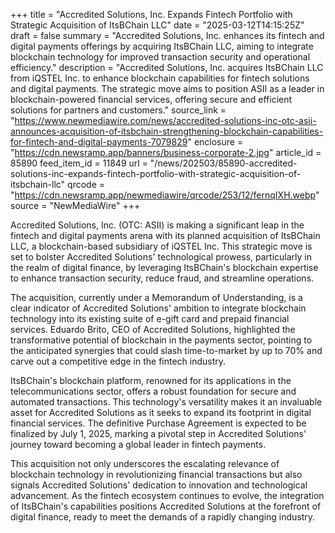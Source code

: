 +++
title = "Accredited Solutions, Inc. Expands Fintech Portfolio with Strategic Acquisition of ItsBChain LLC"
date = "2025-03-12T14:15:25Z"
draft = false
summary = "Accredited Solutions, Inc. enhances its fintech and digital payments offerings by acquiring ItsBChain LLC, aiming to integrate blockchain technology for improved transaction security and operational efficiency."
description = "Accredited Solutions, Inc. acquires ItsBChain LLC from iQSTEL Inc. to enhance blockchain capabilities for fintech solutions and digital payments. The strategic move aims to position ASII as a leader in blockchain-powered financial services, offering secure and efficient solutions for partners and customers."
source_link = "https://www.newmediawire.com/news/accredited-solutions-inc-otc-asii-announces-acquisition-of-itsbchain-strengthening-blockchain-capabilities-for-fintech-and-digital-payments-7079829"
enclosure = "https://cdn.newsramp.app/banners/business-corporate-2.jpg"
article_id = 85890
feed_item_id = 11849
url = "/news/202503/85890-accredited-solutions-inc-expands-fintech-portfolio-with-strategic-acquisition-of-itsbchain-llc"
qrcode = "https://cdn.newsramp.app/newmediawire/qrcode/253/12/fernqIXH.webp"
source = "NewMediaWire"
+++

<p>Accredited Solutions, Inc. (OTC: ASII) is making a significant leap in the fintech and digital payments arena with its planned acquisition of ItsBChain LLC, a blockchain-based subsidiary of iQSTEL Inc. This strategic move is set to bolster Accredited Solutions' technological prowess, particularly in the realm of digital finance, by leveraging ItsBChain's blockchain expertise to enhance transaction security, reduce fraud, and streamline operations.</p><p>The acquisition, currently under a Memorandum of Understanding, is a clear indicator of Accredited Solutions' ambition to integrate blockchain technology into its existing suite of e-gift card and prepaid financial services. Eduardo Brito, CEO of Accredited Solutions, highlighted the transformative potential of blockchain in the payments sector, pointing to the anticipated synergies that could slash time-to-market by up to 70% and carve out a competitive edge in the fintech industry.</p><p>ItsBChain's blockchain platform, renowned for its applications in the telecommunications sector, offers a robust foundation for secure and automated transactions. This technology's versatility makes it an invaluable asset for Accredited Solutions as it seeks to expand its footprint in digital financial services. The definitive Purchase Agreement is expected to be finalized by July 1, 2025, marking a pivotal step in Accredited Solutions' journey toward becoming a global leader in fintech payments.</p><p>This acquisition not only underscores the escalating relevance of blockchain technology in revolutionizing financial transactions but also signals Accredited Solutions' dedication to innovation and technological advancement. As the fintech ecosystem continues to evolve, the integration of ItsBChain's capabilities positions Accredited Solutions at the forefront of digital finance, ready to meet the demands of a rapidly changing industry.</p>